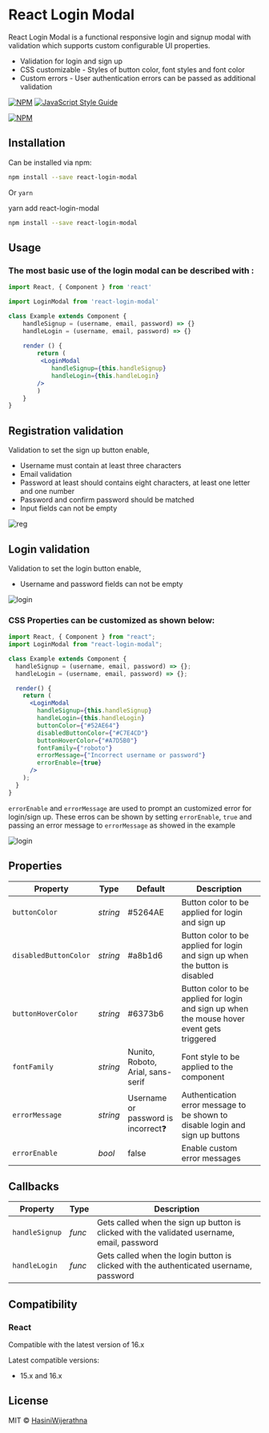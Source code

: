 
# React Login Modal

React Login Modal is a functional responsive login and signup modal with validation which supports custom configurable UI properties.

- Validation for login and sign up 
- CSS customizable - Styles of button color, font styles and font color
- Custom errors - User authentication errors can be passed as additional validation

[![NPM](https://img.shields.io/npm/v/react-markdown-editor.svg)](https://www.npmjs.com/package/react-markdown-editor) [![JavaScript Style Guide](https://img.shields.io/badge/code_style-standard-brightgreen.svg)](https://standardjs.com)

[![NPM](https://nodei.co/npm/react-login-modal.png)](https://nodei.co/npm/react-login-modal/)


## Installation

Can be installed via npm:

```bash
npm install --save react-login-modal
```

Or  `yarn`

yarn add react-login-modal

```bash
npm install --save react-login-modal
```

## Usage

### The most basic use of the login modal can be described with :

```jsx
import React, { Component } from 'react'

import LoginModal from 'react-login-modal'

class Example extends Component {
    handleSignup = (username, email, password) => {}
    handleLogin = (username, email, password) => {}
	
	render () {
        return (
         <LoginModal
		    handleSignup={this.handleSignup}
         	handleLogin={this.handleLogin}
        />
        )
    }
}

```

  
  ## Registration validation

Validation to set the  sign up button enable,

-  Username must contain at least three characters
-  Email validation
- Password at least should contains eight characters, at least one letter and one number
- Password and confirm password should be matched
- Input fields can not be empty


![reg](https://user-images.githubusercontent.com/20472144/66055625-6972c700-e568-11e9-8f6e-c0887947215c.gif)


  ## Login validation
  
  Validation to set the login button enable,
- Username and password fields can not be empty


![login](https://user-images.githubusercontent.com/20472144/66046010-733ffe80-e557-11e9-90cf-1bb8df5fa416.gif)


### CSS Properties can be customized as shown below:

```jsx
import React, { Component } from "react";
import LoginModal from "react-login-modal";

class Example extends Component {
  handleSignup = (username, email, password) => {};
  handleLogin = (username, email, password) => {};

  render() {
    return (
      <LoginModal
        handleSignup={this.handleSignup}
        handleLogin={this.handleLogin}
        buttonColor={"#52AE64"}
        disabledButtonColor={"#C7E4CD"}
        buttonHoverColor={"#A7D5B0"}
        fontFamily={"roboto"}
        errorMessage={"Incorrect username or password"}
        errorEnable={true}
      />
    );
  }
}
```

``errorEnable`` and ``errorMessage`` are used to prompt an customized error for login/sign  up.
These erros can be shown by setting ``errorEnable``, ``true`` and passing an error message to ``errorMessage`` as showed in the example

![login](https://user-images.githubusercontent.com/20472144/66055996-06cdfb00-e569-11e9-9003-2ca0481a4375.png)


## Properties


Property          | Type                  | Default      | Description
---               | ---                   | ---          | ---
`buttonColor`     | *string*              | #5264AE          | Button color to be applied for login and sign up  
`disabledButtonColor`     | *string*              | #a8b1d6        | Button color to be applied for login and sign up  when the button is disabled 
`buttonHoverColor`     | *string*              | #6373b6         | Button color to be applied for login and sign up  when the mouse hover event gets triggered
`fontFamily`     | *string*              | Nunito, Roboto, Arial, sans-serif       | 	Font style to be applied to the component
`errorMessage`     | *string*              | Username or password is incorrect❓       | Authentication error message to be shown to disable login and sign up buttons
`errorEnable`     | *_bool_*              | false           | Enable custom error messages


## Callbacks

Property          | Type       | Description
---               | ---        | ---
`handleSignup`    | *func*     | Gets called when the sign up button is clicked with the validated username, email, password
`handleLogin`     | *func*     | Gets called when the login button is clicked with the authenticated username, password



## Compatibility

### React

Compatible with the latest version of 16.x

Latest compatible versions:
-   15.x and 16.x



## License

MIT © [HasiniWijerathna](https://github.com/HasiniWijerathna)


